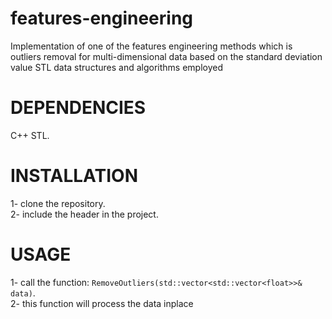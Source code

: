 # **features-engineering**
Implementation of one of the features engineering methods which is outliers removal for multi-dimensional data based on the standard deviation value
STL data structures and algorithms employed

# **DEPENDENCIES**
C++ STL.


# **INSTALLATION**
1- clone the repository.\
2- include the header in the project.



# **USAGE**
1- call the function: `RemoveOutliers(std::vector<std::vector<float>>& data)`.\
2- this function will process the data inplace
